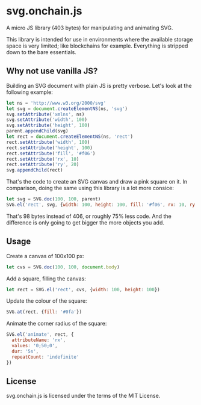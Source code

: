 # svg.onchain.js
A micro JS library (403 bytes) for manipulating and animating SVG.

This library is intended for use in environments where the available storage
space is very limited; like blockchains for example. Everything is stripped down
to the bare essentials. 

## Why not use vanilla JS?
Building an SVG document with plain JS is pretty verbose. Let's look at the 
following example:

```js
let ns = 'http://www.w3.org/2000/svg'
let svg = document.createElementNS(ns, 'svg')
svg.setAttribute('xmlns', ns)
svg.setAttribute('width', 100)
svg.setAttribute('height', 100)
parent.appendChild(svg)
let rect = document.createElementNS(ns, 'rect')
rect.setAttribute('width', 100)
rect.setAttribute('height', 100)
rect.setAttribute('fill', '#f06')
rect.setAttribute('rx', 10)
rect.setAttribute('ry', 20)
svg.appendChild(rect)
```

That's the code to create an SVG canvas and draw a pink square on it. In
comparison, doing the same using this library is a lot more consice:

```js
let svg = SVG.doc(100, 100, parent)
SVG.el('rect', svg, {width: 100, height: 100, fill: '#f06', rx: 10, ry: 20})
```

That's 98 bytes instead of 406, or roughly 75% less code. And the difference is
only going to get bigger the more objects you add.

## Usage
Create a canvas of 100x100 px:

```js
let cvs = SVG.doc(100, 100, document.body)
```

Add a square, filling the canvas:

```js
let rect = SVG.el('rect', cvs, {width: 100, height: 100})
```

Update the colour of the square:

```js
SVG.at(rect, {fill: '#0fa'})
```

Animate the corner radius of the square:

```js
SVG.el('animate', rect, {
  attributeName: 'rx',
  values: '0;50;0',
  dur: '5s',
  repeatCount: 'indefinite'
})
```

## License
svg.onchain.js is licensed under the terms of the MIT License.
